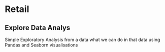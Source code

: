 # Retail
## Explore Data Analys
  Simple Exploratory Analysis from a data what we can do in that data using Pandas and Seaborn visualisations
